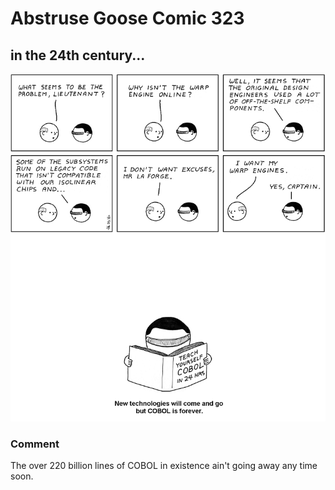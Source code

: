 # Abstruse Goose Comic 323
## in the 24th century...

![image](comics/the_amazing_Grace_Hopper_lives_on.png)
### Comment
The over 220 billion lines of COBOL in existence ain't going away any time soon.
